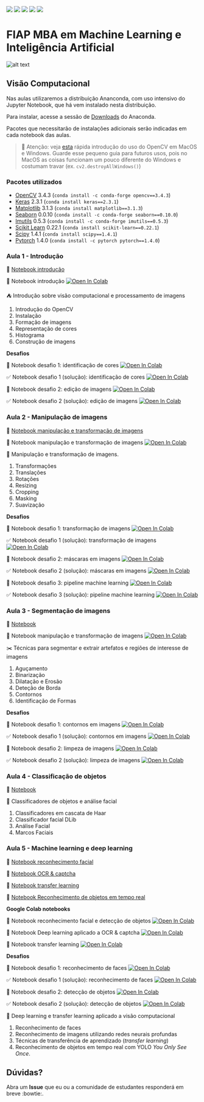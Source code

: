 ![](https://img.shields.io/github/repo-size/michelpf/fiap-ml-visao-computacional)
![](https://img.shields.io/github/issues/michelpf/fiap-ml-visao-computacional)
![](https://img.shields.io/github/stars/michelpf/fiap-ml-visao-computacional)
![](https://img.shields.io/github/watchers/michelpf/fiap-ml-visao-computacional)
![](https://img.shields.io/github/last-commit/michelpf/fiap-ml-visao-computacional)


# FIAP MBA em Machine Learning e Inteligência Artificial

![alt text](https://github.com/michelpf/fiap-ml-tec-proc-imagens/blob/master/aula-6-tracking-machine-learning/imagens/spacecup_inf_readme.png)

## Visão Computacional

Nas aulas utilizaremos a distribuição Ananconda, com uso intensivo do Jupyter Notebook, que há vem instalado nesta distribuição.

Para instalar, acesse a sessão de [Downloads](https://www.anaconda.com/download) do Anaconda.

Pacotes que necessitarão de instalações adicionais serão indicadas em cada notebook das aulas.

> 🎥 Atenção: veja [esta](https://github.com/michelpf/fiap-ml-tec-proc-imagens/blob/master/videos-camera-mac-windows.ipynb) rápida introdução do uso do OpenCV em MacOS e Windows. Guarde esse pequeno guia para futuros usos, pois no MacOS as coisas funcionam um pouco diferente do Windows e costumam travar (ex. ```cv2.destroyAllWindows()```)

### Pacotes utilizados

* [OpenCV](https://opencv.org/) 3.4.3 (```conda install -c conda-forge opencv==3.4.3```)
* [Keras](https://keras.io/) 2.3.1 (```conda install keras==2.3.1```)
* [Matplotlib](https://matplotlib.org/) 3.1.3 (```conda install matplotlib==3.1.3```)
* [Seaborn](https://seaborn.pydata.org/) 0.0.10 (```conda install -c conda-forge seaborn==0.10.0```)
* [Imutils](https://pypi.org/project/imutils/) 0.5.3 (```conda install -c conda-forge imutils==0.5.3```)
* [Scikit Learn](https://scikit-learn.org/stable/) 0.22.1 (```conda install scikit-learn==0.22.1```)
* [Scipy](https://www.scipy.org/) 1.4.1 (```conda install scipy==1.4.1```)
* [Pytorch](https://pytorch.org/) 1.4.0 (```conda install -c pytorch pytorch==1.4.0```)

### Aula 1 - Introdução

📙 [Notebook introdução](https://github.com/michelpf/fiap-ml-visao-computacional/blob/master/aula-1-introducao-visao-computacional/introducao-visao-computacional.ipynb)

📕 Notebook introdução [![Open In Colab](https://colab.research.google.com/assets/colab-badge.svg)](https://colab.research.google.com/github/michelpf/fiap-ml-visao-computacional/blob/master/aula-1-introducao-visao-computacional/introducao-visao-computacional-colab.ipynb)

⛺️ Introdução sobre visão computacional e processamento de imagens

1. Introdução do OpenCV
2. Instalação
3. Formação de imagens
4. Representação de cores
5. Histograma
6. Construção de imagens

**Desafios**

🚩 Notebook desafio 1: identificação de cores [![Open In Colab](https://colab.research.google.com/assets/colab-badge.svg)](https://colab.research.google.com/github/michelpf/fiap-ml-visao-computacional/blob/master/aula-1-introducao-visao-computacional/desafio-1/desafio-1-colab.ipynb)

✅ Notebook desafio 1 (solução): identificação de cores [![Open In Colab](https://colab.research.google.com/assets/colab-badge.svg)](https://colab.research.google.com/github/michelpf/fiap-ml-visao-computacional/blob/master/aula-1-introducao-visao-computacional/desafio-1/desafio-1-solucao-colab.ipynb)

🚩 Notebook desafio 2: edição de imagens [![Open In Colab](https://colab.research.google.com/assets/colab-badge.svg)](https://colab.research.google.com/github/michelpf/fiap-ml-visao-computacional/blob/master/aula-1-introducao-visao-computacional/desafio-1/desafio-1-colab.ipynb)

✅ Notebook desafio 2 (solução): edição de imagens [![Open In Colab](https://colab.research.google.com/assets/colab-badge.svg)](https://colab.research.google.com/github/michelpf/fiap-ml-visao-computacional/blob/master/aula-1-introducao-visao-computacional/desafio-1/desafio-2-solucao-colab.ipynb)

### Aula 2 - Manipulação de imagens

📙 [Notebook manipulação e transformação de imagens](https://github.com/michelpf/fiap-ml-visao-computacional/blob/master/aula-2-transformacao/transformacao-imagens.ipynb)

📕 Notebook manipulação e transformação de imagens [![Open In Colab](https://colab.research.google.com/assets/colab-badge.svg)](https://colab.research.google.com/github/michelpf/fiap-ml-visao-computacional/blob/master/aula-2-transformacao/transformacao-imagens-colab.ipynb)


🔬 Manipulação e transformação de imagens.

1. Transformações
2. Translações
3. Rotações
4. Resizing
5. Cropping
6. Masking
7. Suavização


**Desafios**

🚩 Notebook desafio 1: transformação de imagens [![Open In Colab](https://colab.research.google.com/assets/colab-badge.svg)](https://colab.research.google.com/github/michelpf/fiap-ml-visao-computacional/blob/master/aula-2-transformacao/desafio-1/desafio-1-colab.ipynb)

✅ Notebook desafio 1 (solução): transformação de imagens [![Open In Colab](https://colab.research.google.com/assets/colab-badge.svg)](https://colab.research.google.com/github/michelpf/fiap-ml-visao-computacional/blob/master/aula-2-transformacao/desafio-1/desafio-1-solucao-colab.ipynb)

🚩 Notebook desafio 2: máscaras em imagens [![Open In Colab](https://colab.research.google.com/assets/colab-badge.svg)](https://colab.research.google.com/github/michelpf/fiap-ml-visao-computacional/blob/master/aula-2-transformacao/desafio-2/desafio-2-colab.ipynb)

✅ Notebook desafio 2 (solução): máscaras em imagens [![Open In Colab](https://colab.research.google.com/assets/colab-badge.svg)](https://colab.research.google.com/github/michelpf/fiap-ml-visao-computacional/blob/master/aula-2-transformacao/desafio-2/desafio-2-solucao-colab.ipynb)

🚩 Notebook desafio 3: pipeline machine learning [![Open In Colab](https://colab.research.google.com/assets/colab-badge.svg)](https://colab.research.google.com/github/michelpf/fiap-ml-visao-computacional/blob/master/aula-2-transformacao/desafio-3/desafio-3-colab.ipynb)

✅ Notebook desafio 3 (solução): pipeline machine learning [![Open In Colab](https://colab.research.google.com/assets/colab-badge.svg)](https://colab.research.google.com/github/michelpf/fiap-ml-visao-computacional/blob/master/aula-2-transformacao/desafio-3/desafio-3-solucao-colab.ipynb)


### Aula 3 - Segmentação de imagens

📙 [Notebook](https://github.com/michelpf/fiap-ml-visao-computacional/blob/master/aula-3-segmentacao/segmentacao.ipynb)

📕 Notebook manipulação e transformação de imagens [![Open In Colab](https://colab.research.google.com/assets/colab-badge.svg)](https://colab.research.google.com/github/michelpf/fiap-ml-visao-computacional/blob/master/aula-3-segmentacao/segmentacao-colab.ipynb)

✂️ Técnicas para segmentar e extrair artefatos e regiões de interesse de imagens

1. Aguçamento
2. Binarização
3. Dilatação e Erosão
4. Deteção de Borda
4. Contornos
5. Identificação de Formas

**Desafios**

🚩 Notebook desafio 1: contornos em imagens [![Open In Colab](https://colab.research.google.com/assets/colab-badge.svg)](https://colab.research.google.com/github/michelpf/fiap-ml-visao-computacional/blob/master/aula-3-segmentacao/desafio-1/desafio-1-colab.ipynb)

✅ Notebook desafio 1 (solução): contornos em imagens [![Open In Colab](https://colab.research.google.com/assets/colab-badge.svg)](https://colab.research.google.com/github/michelpf/fiap-ml-visao-computacional/blob/master/aula-3-segmentacao/desafio-1/desafio-1-solucao-colab.ipynb)

🚩 Notebook desafio 2: limpeza de imagens [![Open In Colab](https://colab.research.google.com/assets/colab-badge.svg)](https://colab.research.google.com/github/michelpf/fiap-ml-visao-computacional/blob/master/aula-3-segmentacao/desafio-2/desafio-2-colab.ipynb)

✅ Notebook desafio 2 (solução): limpeza de imagens [![Open In Colab](https://colab.research.google.com/assets/colab-badge.svg)](https://colab.research.google.com/github/michelpf/fiap-ml-visao-computacional/blob/master/aula-3-segmentacao/desafio-2/desafio-2-solucao-colab.ipynb)

### Aula 4 - Classificação de objetos

📙 [Notebook](https://github.com/michelpf/fiap-ml-visao-computacional/blob/master/aula-4-classificacao-objetos-analise-facial/classificacao-objetos.ipynb)

👦 Classificadores de objetos e análise facial

1. Classificadores em cascata de Haar
2. Classificador facial DLib
3. Análise Facial
4. Marcos Faciais

### Aula 5 - Machine learning e deep learning

📙 [Notebook reconhecimento facial](https://github.com/michelpf/fiap-ml-visao-computacional/blob/master/aula-5-machine-learning-aplicado/machine-learning.ipynb)

📙 [Notebook OCR & captcha](https://github.com/michelpf/fiap-ml-visao-computacional/blob/master/aula-5-machine-learning-aplicado/machine-learning.ipynb)

📙 [Notebook transfer learning](https://github.com/michelpf/fiap-ml-visao-computacional/blob/master/aula-5-machine-learning-aplicado/transfer-learning-fruits.ipynb)

📙 [Notebook Reconhecimento de objetos em tempo real](https://github.com/michelpf/fiap-ml-visao-computacional/blob/master/aula-5-machine-learning-aplicado/yolo-realtime.ipynb)

**Google Colab notebooks**

📕 Notebook reconhecimento facial e detecção de objetos [![Open In Colab](https://colab.research.google.com/assets/colab-badge.svg)](https://colab.research.google.com/github/michelpf/fiap-ml-visao-computacional/blob/master/aula-5-machine-learning-aplicado/machine-learning-colab.ipynb)

📕 Notebook Deep learning aplicado a OCR & captcha [![Open In Colab](https://colab.research.google.com/assets/colab-badge.svg)](https://colab.research.google.com/github/michelpf/fiap-ml-visao-computacional/blob/master/aula-5-machine-learning-aplicado/deep-learning-captcha-colab.ipynb)

📕 Notebook transfer learning [![Open In Colab](https://colab.research.google.com/assets/colab-badge.svg)](https://colab.research.google.com/github/michelpf/fiap-ml-visao-computacional/blob/master/aula-5-machine-learning-aplicado/transfer-learning-fruits-colab.ipynb)

**Desafios**

🚩 Notebook desafio 1: reconhecimento de faces [![Open In Colab](https://colab.research.google.com/assets/colab-badge.svg)](https://colab.research.google.com/github/michelpf/fiap-ml-visao-computacional/blob/master/aula-5-machine-learning-aplicado/desafio-1/desafio-1-colab.ipynb)

✅ Notebook desafio 1 (solução): reconhecimento de faces [![Open In Colab](https://colab.research.google.com/assets/colab-badge.svg)](https://colab.research.google.com/github/michelpf/fiap-ml-visao-computacional/blob/master/aula-5-machine-learning-aplicado/desafio-1/desafio-1-solucao-colab.ipynb)

🚩 Notebook desafio 2: detecção de objetos [![Open In Colab](https://colab.research.google.com/assets/colab-badge.svg)](https://colab.research.google.com/github/michelpf/fiap-ml-visao-computacional/blob/master/aula-5-machine-learning-aplicado/desafio-2/desafio-2-colab.ipynb)

✅ Notebook desafio 2 (solução): detecção de objetos [![Open In Colab](https://colab.research.google.com/assets/colab-badge.svg)](https://colab.research.google.com/github/michelpf/fiap-ml-visao-computacional/blob/master/aula-5-machine-learning-aplicado/desafio-2/desafio-2-solucao-colab.ipynb)


👾 Deep learning e transfer learning aplicado a visão computacional

1. Reconhecimento de faces
2. Reconhecimento de imagens utilizando redes neurais profundas
3. Técnicas de transferência de aprendizado (*transfer learning*)
4. Reconhecimento de objetos em tempo real com YOLO *You Only See Once*.

## Dúvidas?

Abra um **Issue** que eu ou a comunidade de estudantes responderá em breve :bowtie:. 
